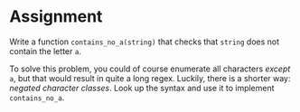 # Assignment

Write a function `contains_no_a(string)` that checks that `string` does not contain the letter `a`.

To solve this problem, you could of course enumerate all characters *except* `a`, but that
would result in quite a long regex. Luckily, there is a shorter way: *negated character classes*.
Look up the syntax and use it to implement `contains_no_a`.
